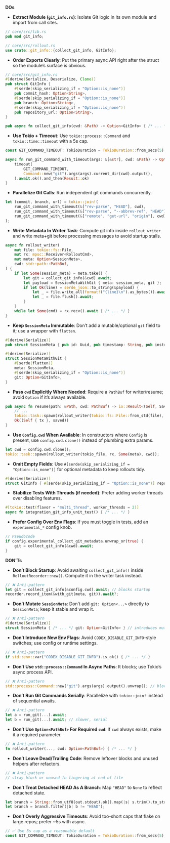 **DOs**

- **Extract Module (`git_info.rs`)**: Isolate Git logic in its own module and import from call sites.
```rust
// core/src/lib.rs
pub mod git_info;

// core/src/rollout.rs
use crate::git_info::{collect_git_info, GitInfo};
```

- **Order Exports Clearly**: Put the primary async API right after the struct so the module’s surface is obvious.
```rust
// core/src/git_info.rs
#[derive(Serialize, Deserialize, Clone)]
pub struct GitInfo {
    #[serde(skip_serializing_if = "Option::is_none")]
    pub commit_hash: Option<String>,
    #[serde(skip_serializing_if = "Option::is_none")]
    pub branch: Option<String>,
    #[serde(skip_serializing_if = "Option::is_none")]
    pub repository_url: Option<String>,
}

pub async fn collect_git_info(cwd: &Path) -> Option<GitInfo> { /* ... */ }
```

- **Use Tokio + Timeout**: Use `tokio::process::Command` and `tokio::time::timeout` with a 5s cap.
```rust
const GIT_COMMAND_TIMEOUT: TokioDuration = TokioDuration::from_secs(5);

async fn run_git_command_with_timeout(args: &[&str], cwd: &Path) -> Option<std::process::Output> {
    timeout(
        GIT_COMMAND_TIMEOUT,
        Command::new("git").args(args).current_dir(cwd).output(),
    ).await.ok().and_then(Result::ok)
}
```

- **Parallelize Git Calls**: Run independent git commands concurrently.
```rust
let (commit, branch, url) = tokio::join!(
    run_git_command_with_timeout(&["rev-parse", "HEAD"], cwd),
    run_git_command_with_timeout(&["rev-parse", "--abbrev-ref", "HEAD"], cwd),
    run_git_command_with_timeout(&["remote", "get-url", "origin"], cwd),
);
```

- **Write Metadata In Writer Task**: Compute git info inside `rollout_writer` and write meta+git before processing messages to avoid startup stalls.
```rust
async fn rollout_writer(
    mut file: tokio::fs::File,
    mut rx: mpsc::Receiver<RolloutCmd>,
    mut meta: Option<SessionMeta>,
    cwd: std::path::PathBuf,
) {
    if let Some(session_meta) = meta.take() {
        let git = collect_git_info(&cwd).await;
        let payload = SessionMetaWithGit { meta: session_meta, git };
        if let Ok(line) = serde_json::to_string(&payload) {
            let _ = file.write_all(format!("{line}\n").as_bytes()).await;
            let _ = file.flush().await;
        }
    }
    while let Some(cmd) = rx.recv().await { /* ... */ }
}
```

- **Keep `SessionMeta` Immutable**: Don’t add a mutable/optional `git` field to it; use a wrapper with `flatten`.
```rust
#[derive(Serialize)]
pub struct SessionMeta { pub id: Uuid, pub timestamp: String, pub instructions: Option<String> }

#[derive(Serialize)]
struct SessionMetaWithGit {
    #[serde(flatten)]
    meta: SessionMeta,
    #[serde(skip_serializing_if = "Option::is_none")]
    git: Option<GitInfo>,
}
```

- **Pass `cwd` Explicitly Where Needed**: Require a `PathBuf` for writer/resume; avoid `Option` if it’s always available.
```rust
pub async fn resume(path: &Path, cwd: PathBuf) -> io::Result<(Self, SavedSession)> {
    // ...
    tokio::task::spawn(rollout_writer(tokio::fs::File::from_std(file), rx, None, cwd));
    Ok((Self { tx }, saved))
}
```

- **Use `Config.cwd` When Available**: In constructors where `Config` is present, use `config.cwd.clone()` instead of plumbing extra params.
```rust
let cwd = config.cwd.clone();
tokio::task::spawn(rollout_writer(tokio_file, rx, Some(meta), cwd));
```

- **Omit Empty Fields**: Use `#[serde(skip_serializing_if = "Option::is_none")]` for optional metadata to keep rollouts tidy.
```rust
#[derive(Serialize)]
struct GitInfo { #[serde(skip_serializing_if = "Option::is_none")] repository_url: Option<String> /* ... */ }
```

- **Stabilize Tests With Threads (if needed)**: Prefer adding worker threads over disabling features.
```rust
#[tokio::test(flavor = "multi_thread", worker_threads = 2)]
async fn integration_git_info_unit_test() { /* ... */ }
```

- **Prefer Config Over Env Flags**: If you must toggle in tests, add an `experimental_*` config knob.
```rust
// Pseudocode
if config.experimental_collect_git_metadata.unwrap_or(true) {
    git = collect_git_info(&cwd).await;
}
```


**DON’Ts**

- **Don’t Block Startup**: Avoid awaiting `collect_git_info()` inside `RolloutRecorder::new()`. Compute it in the writer task instead.
```rust
// ❌ Anti-pattern
let git = collect_git_info(&config.cwd).await; // blocks startup
recorder.record_item(&with_git(meta, git)).await?;
```

- **Don’t Mutate `SessionMeta`**: Don’t add `git: Option<...>` directly to `SessionMeta`; keep it stable and wrap it.
```rust
// ❌ Anti-pattern
#[derive(Serialize)]
struct SessionMeta { /* ... */ git: Option<GitInfo> } // introduces mutability/optionality
```

- **Don’t Introduce New Env Flags**: Avoid `CODEX_DISABLE_GIT_INFO`-style switches; use config or runtime settings.
```rust
// ❌ Anti-pattern
if std::env::var("CODEX_DISABLE_GIT_INFO").is_ok() { /* ... */ }
```

- **Don’t Use `std::process::Command` In Async Paths**: It blocks; use Tokio’s async process API.
```rust
// ❌ Anti-pattern
std::process::Command::new("git").args(args).output().unwrap(); // blocking
```

- **Don’t Run Git Commands Serially**: Parallelize with `tokio::join!` instead of sequential awaits.
```rust
// ❌ Anti-pattern
let a = run_git(...).await;
let b = run_git(...).await; // slower, serial
```

- **Don’t Use `Option<PathBuf>` For Required `cwd`**: If `cwd` always exists, make it a required parameter.
```rust
// ❌ Anti-pattern
fn rollout_writer(..., cwd: Option<PathBuf>) { /* ... */ }
```

- **Don’t Leave Dead/Trailing Code**: Remove leftover blocks and unused helpers after refactors.
```rust
// ❌ Anti-pattern
// stray block or unused fn lingering at end of file
```

- **Don’t Treat Detached HEAD As A Branch**: Map `"HEAD"` to `None` to reflect detached state.
```rust
let branch = String::from_utf8(out.stdout).ok().map(|s| s.trim().to_string());
let branch = branch.filter(|b| b != "HEAD");
```

- **Don’t Overly Aggressive Timeouts**: Avoid too-short caps that flake on large repos; prefer ~5s with async.
```rust
// ✅ Use 5s cap as a reasonable default
const GIT_COMMAND_TIMEOUT: TokioDuration = TokioDuration::from_secs(5);
```